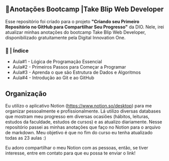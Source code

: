 ## 🚀Anotações Bootcamp |Take Blip Web Developer

Esse repositório foi criado para o projeto **"Criando seu Primeiro Repositório no GitHub para Compartilhar Seu Progresso"** da DIO. Nele, irei atualizar minhas anotações do bootcamp Take Blip Web Developer, disponibilizado gratuitamente pela Digital Innovation One. 

### 📖 | Índice

- Aula#1 - Lógica de Programação Essencial
- Aula#2 - Primeiros Passos para Começar a Programar
- Aula#3 - Aprenda o que são Estrutura de Dados e Algoritmos
- Aula#4 - Introdução ao Git e ao GitHub



## Organização

Eu utilizo o aplicativo Notion (https://www.notion.so/desktop) para me organizar pessoalmente e profissionalmente. Lá utilizo diversas databases que mostram meu progresso em diversas ocasiões (hábitos, leituras, estudos da faculdade, estudos de cursos) e as atualizo diariamente. Nesse repositório passei as minhas anotações que faço no Notion para o arquivo de markdown. Meu objetivo é que no fim do curso eu tenha atualizado todas as 23 aulas :)

Eu adoro compartilhar o meu Notion com as pessoas, então, se tiver interesse, entre em contato para que eu possa te enviar o link!